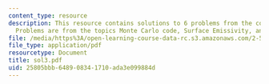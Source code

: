 ```yaml
---
content_type: resource
description: This resource contains solutions to 6 problems from the course text book.
  Problems are from the topics Monte Carlo code, Surface Emissivity, and Fresnel formula.
file: /media/https%3A/open-learning-course-data-rc.s3.amazonaws.com/2-58j-radiative-transfer-spring-2006/25805bbb648908341710ada3e099884d_sol3.pdf
file_type: application/pdf
resourcetype: Document
title: sol3.pdf
uid: 25805bbb-6489-0834-1710-ada3e099884d
---
```

